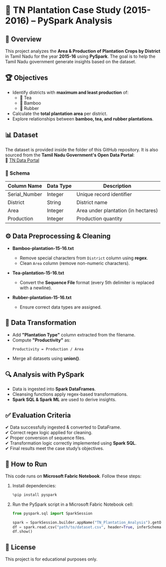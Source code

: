 # 🚀 TN Plantation Case Study (2015-2016) – PySpark Analysis  

## 📌 Overview  
This project analyzes the **Area & Production of Plantation Crops by District** in Tamil Nadu for the year **2015-16** using **PySpark**. The goal is to help the Tamil Nadu government generate insights based on the dataset.  

## 🏆 Objectives  
- Identify districts with **maximum and least production** of:  
  - 🍵 Tea  
  - 🎍 Bamboo  
  - 🌳 Rubber  
- Calculate the **total plantation area** per district.  
- Explore relationships between **bamboo, tea, and rubber plantations**.  

## 📊 Dataset  
The dataset is provided inside the folder of this GitHub repository. It is also sourced from the **Tamil Nadu Government's Open Data Portal**:  
🔗 [TN Data Portal](https://tn.data.gov.in/catalog/area-production-productivity-plantation-crops-district-wise-tamil-nadu-year-2015-16)  

### 📝 Schema  
| Column Name      | Data Type | Description |
|-----------------|-----------|-------------|
| Serial_Number   | Integer   | Unique record identifier |
| District        | String    | District name |
| Area           | Integer   | Area under plantation (in hectares) |
| Production     | Integer   | Production quantity |

## ⚙️ Data Preprocessing & Cleaning  
- **Bamboo-plantation-15-16.txt**  
  - Remove special characters from `District` column using **regex**.  
  - Clean `Area` column (remove non-numeric characters).  

- **Tea-plantation-15-16.txt**  
  - Convert the **Sequence File** format (every 5th delimiter is replaced with a newline).  

- **Rubber-plantation-15-16.txt**  
  - Ensure correct data types are assigned.  

## 🔄 Data Transformation  
- Add **"Plantation Type"** column extracted from the filename.  
- Compute **"Productivity"** as:  
  ```
  Productivity = Production / Area
  ```
- Merge all datasets using **union()**.  

## 🔍 Analysis with PySpark  
- Data is ingested into **Spark DataFrames**.  
- Cleansing functions apply regex-based transformations.  
- **Spark SQL & Spark ML** are used to derive insights.  

## ✅ Evaluation Criteria  
✔ Data successfully ingested & converted to DataFrame.  
✔ Correct regex logic applied for cleaning.  
✔ Proper conversion of sequence files.  
✔ Transformation logic correctly implemented using **Spark SQL**.  
✔ Final results meet the case study’s objectives.  

## 📌 How to Run  
This code runs on **Microsoft Fabric Notebook**. Follow these steps:

1. Install dependencies:  
   ```python
   %pip install pyspark
   ```

2. Run the PySpark script in a Microsoft Fabric Notebook cell:  
   ```python
   from pyspark.sql import SparkSession

   spark = SparkSession.builder.appName("TN_Plantation_Analysis").getOrCreate()
   df = spark.read.csv("path/to/dataset.csv", header=True, inferSchema=True)
   df.show()
   ```  
   
## 📜 License  
This project is for educational purposes only.


